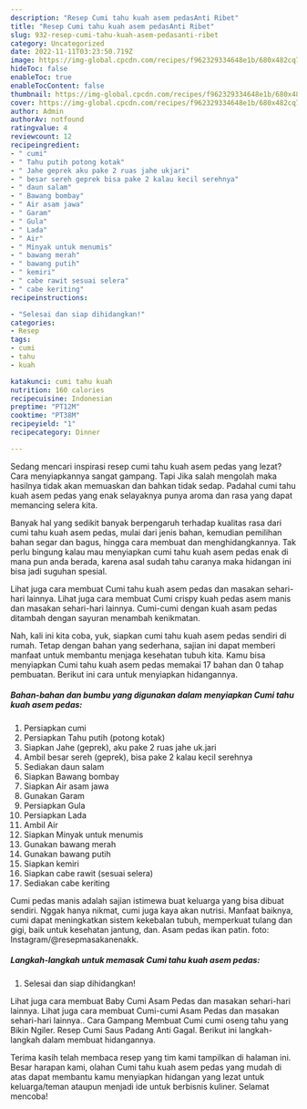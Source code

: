 ```yaml
---
description: "Resep Cumi tahu kuah asem pedasAnti Ribet"
title: "Resep Cumi tahu kuah asem pedasAnti Ribet"
slug: 932-resep-cumi-tahu-kuah-asem-pedasanti-ribet
category: Uncategorized
date: 2022-11-11T03:23:50.719Z
image: https://img-global.cpcdn.com/recipes/f962329334648e1b/680x482cq70/cumi-tahu-kuah-asem-pedas-foto-resep-utama.jpg
hideToc: false
enableToc: true
enableTocContent: false
thumbnail: https://img-global.cpcdn.com/recipes/f962329334648e1b/680x482cq70/cumi-tahu-kuah-asem-pedas-foto-resep-utama.jpg
cover: https://img-global.cpcdn.com/recipes/f962329334648e1b/680x482cq70/cumi-tahu-kuah-asem-pedas-foto-resep-utama.jpg
author: Admin
authorAv: notfound
ratingvalue: 4
reviewcount: 12
recipeingredient:
- " cumi"
- " Tahu putih potong kotak"
- " Jahe geprek aku pake 2 ruas jahe ukjari"
- " besar sereh geprek bisa pake 2 kalau kecil serehnya"
- " daun salam"
- " Bawang bombay"
- " Air asam jawa"
- " Garam"
- " Gula"
- " Lada"
- " Air"
- " Minyak untuk menumis"
- " bawang merah"
- " bawang putih"
- " kemiri"
- " cabe rawit sesuai selera"
- " cabe keriting"
recipeinstructions:

- "Selesai dan siap dihidangkan!"
categories:
- Resep
tags:
- cumi
- tahu
- kuah

katakunci: cumi tahu kuah 
nutrition: 160 calories
recipecuisine: Indonesian
preptime: "PT12M"
cooktime: "PT38M"
recipeyield: "1"
recipecategory: Dinner

---
```



Sedang mencari inspirasi resep cumi tahu kuah asem pedas yang lezat? Cara menyiapkannya sangat gampang. Tapi Jika salah mengolah maka hasilnya tidak akan memuaskan dan bahkan tidak sedap. Padahal cumi tahu kuah asem pedas yang enak selayaknya punya aroma dan rasa yang dapat memancing selera kita.


Banyak hal yang sedikit banyak berpengaruh terhadap kualitas rasa dari cumi tahu kuah asem pedas, mulai dari jenis bahan, kemudian pemilihan bahan segar dan bagus, hingga cara membuat dan menghidangkannya. Tak perlu bingung kalau mau menyiapkan cumi tahu kuah asem pedas enak di mana pun anda berada, karena asal sudah tahu caranya maka hidangan ini bisa jadi suguhan spesial.

Lihat juga cara membuat Cumi tahu kuah asem pedas dan masakan sehari-hari lainnya. Lihat juga cara membuat Cumi crispy kuah pedas asem manis dan masakan sehari-hari lainnya. Cumi-cumi dengan kuah asam pedas ditambah dengan sayuran menambah kenikmatan.


Nah, kali ini kita coba, yuk, siapkan cumi tahu kuah asem pedas sendiri di rumah. Tetap dengan bahan yang sederhana, sajian ini dapat memberi manfaat untuk membantu menjaga kesehatan tubuh kita. Kamu bisa menyiapkan Cumi tahu kuah asem pedas memakai 17 bahan dan 0 tahap pembuatan. Berikut ini cara untuk menyiapkan hidangannya.

<!--inarticleads1-->

##### Bahan-bahan dan bumbu yang digunakan dalam menyiapkan Cumi tahu kuah asem pedas:

1. Persiapkan  cumi
1. Persiapkan  Tahu putih (potong kotak)
1. Siapkan  Jahe (geprek), aku pake 2 ruas jahe uk.jari
1. Ambil  besar sereh (geprek), bisa pake 2 kalau kecil serehnya
1. Sediakan  daun salam
1. Siapkan  Bawang bombay
1. Siapkan  Air asam jawa
1. Gunakan  Garam
1. Persiapkan  Gula
1. Persiapkan  Lada
1. Ambil  Air
1. Siapkan  Minyak untuk menumis
1. Gunakan  bawang merah
1. Gunakan  bawang putih
1. Siapkan  kemiri
1. Siapkan  cabe rawit (sesuai selera)
1. Sediakan  cabe keriting


Cumi pedas manis adalah sajian istimewa buat keluarga yang bisa dibuat sendiri. Nggak hanya nikmat, cumi juga kaya akan nutrisi. Manfaat baiknya, cumi dapat meningkatkan sistem kekebalan tubuh, memperkuat tulang dan gigi, baik untuk kesehatan jantung, dan. Asam pedas ikan patin. foto: Instagram/@resepmasakanenakk. 

<!--inarticleads2-->

##### Langkah-langkah untuk memasak Cumi tahu kuah asem pedas:


1. Selesai dan siap dihidangkan!

Lihat juga cara membuat Baby Cumi Asam Pedas dan masakan sehari-hari lainnya. Lihat juga cara membuat Cumi-cumi Asam Pedas dan masakan sehari-hari lainnya.. Cara Gampang Membuat Cumi cumi oseng tahu yang Bikin Ngiler. Resep Cumi Saus Padang Anti Gagal. Berikut ini langkah-langkah dalam membuat hidangannya. 

Terima kasih telah membaca resep yang tim kami tampilkan di halaman ini. Besar harapan kami, olahan Cumi tahu kuah asem pedas yang mudah di atas dapat membantu kamu menyiapkan hidangan yang lezat untuk keluarga/teman ataupun menjadi ide untuk berbisnis kuliner. Selamat mencoba!
